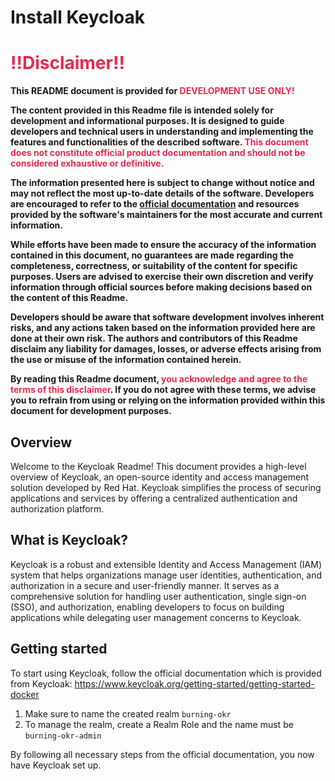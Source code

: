# Install Keycloak
# <span style="color:#E52B50">!!Disclaimer!!</span>
**This README document is provided for <span style="color:#E52B50">DEVELOPMENT USE ONLY!</span>**

**The content provided in this Readme file is intended solely for development and informational purposes. It is designed to guide developers and technical users in understanding and implementing the features and functionalities of the described software. <span style=color:#E52B50>This document does not constitute official product documentation and should not be considered exhaustive or definitive.</span>**

**The information presented here is subject to change without notice and may not reflect the most up-to-date details of the software. Developers are encouraged to refer to the [official documentation](https://www.keycloak.org/getting-started/getting-started-docker) and resources provided by the software's maintainers for the most accurate and current information.**

**While efforts have been made to ensure the accuracy of the information contained in this document, no guarantees are made regarding the completeness, correctness, or suitability of the content for specific purposes. Users are advised to exercise their own discretion and verify information through official sources before making decisions based on the content of this Readme.**

**Developers should be aware that software development involves inherent risks, and any actions taken based on the information provided here are done at their own risk. The authors and contributors of this Readme disclaim any liability for damages, losses, or adverse effects arising from the use or misuse of the information contained herein.**

**By reading this Readme document, <span style="color:#E52B50">you acknowledge and agree to the terms of this disclaimer</span>. If you do not agree with these terms, we advise you to refrain from using or relying on the information provided within this document for development purposes.</span>**


## Overview

Welcome to the Keycloak Readme! 
This document provides a high-level overview of Keycloak, an open-source identity and access management solution developed by Red Hat. Keycloak simplifies the process of securing applications and services by offering a centralized authentication and authorization platform.

## What is Keycloak?
Keycloak is a robust and extensible Identity and Access Management (IAM) system that helps organizations manage user identities, authentication, and authorization in a secure and user-friendly manner. It serves as a comprehensive solution for handling user authentication, single sign-on (SSO), and authorization, enabling developers to focus on building applications while delegating user management concerns to Keycloak.

## Getting started

To start using Keycloak, follow the official documentation which is provided from Keycloak: <https://www.keycloak.org/getting-started/getting-started-docker>

1. Make sure to name the created realm `burning-okr`
2. To manage the realm, create a Realm Role and the name must be `burning-okr-admin`

By following all necessary steps from the official documentation, you now have Keycloak set up.
